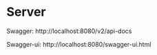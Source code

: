 # Server

Swagger: http://localhost:8080/v2/api-docs

Swagger-ui: http://localhost:8080/swagger-ui.html